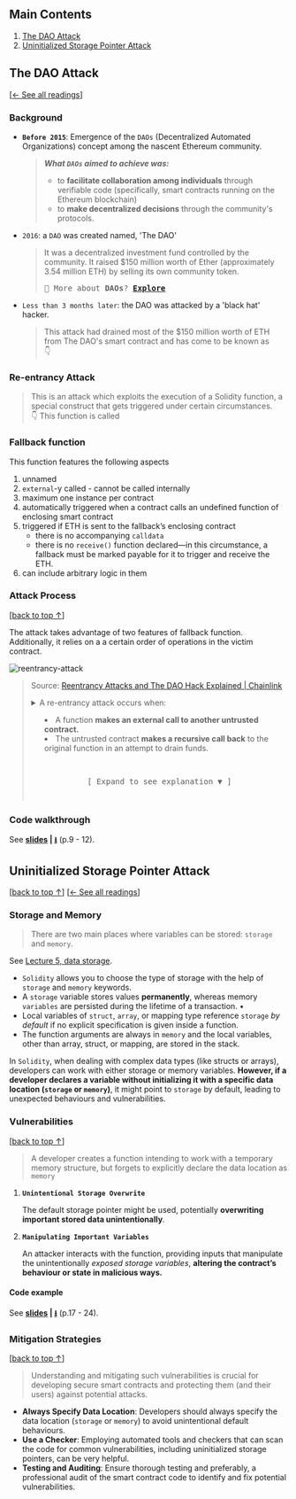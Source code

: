 ## Main Contents
1. [The DAO Attack](#the-dao-attack)
2. [Uninitialized Storage Pointer Attack](#uninitialized-storage-pointer-attack)

## The DAO Attack

\[[← See all readings](../README.md)\]

### Background

- **`Before 2015`**: Emergence of the `DAOs` (Decentralized Automated Organizations) concept  among the nascent Ethereum community.
   >***What `DAOs` aimed to achieve was:***
   >- to **facilitate collaboration among individuals** through verifiable code (specifically, smart contracts running on the Ethereum blockchain)
   >- to **make decentralized decisions** through the community's protocols.
- `2016`: a `DAO` was created named, 'The DAO'
   >It was a decentralized investment fund controlled by the community. It raised $150 million worth of Ether (approximately 3.54 million ETH) by selling its own community token.
   >
   ><pre>🔎 More about <b>DAOs</b>? <a href="https://ethereum.org/en/dao/"><b>Explore</b></a></pre>
- `Less than 3 months later`: the DAO was attacked by a 'black hat' hacker.
  >This attack had drained most of the $150 million worth of ETH from The DAO's smart contract and has come to be known as\
  >👇
### Re-entrancy Attack

>This is an attack which exploits the execution of a Solidity function, a special construct that gets triggered under certain circumstances.\
>👇 This function is called
### Fallback function

This function features the following aspects
1. unnamed
2. `external`-y called - cannot be called internally
3. maximum one instance per contract
4. automatically triggered when a contract calls an undefined function of enclosing smart contract
5. triggered if ETH is sent to the fallback’s enclosing contract
	-   there is no accompanying `calldata`
	- there is no `receive()` function declared—in this circumstance, a fallback must be marked payable for it to trigger and receive the ETH.
6. can include arbitrary logic in them

### Attack Process

\[[back to top ↑](#main-contents)\]

The attack takes advantage of two features of fallback function. Additionally, it relies on a a certain order of operations in the victim contract.

![reentrancy-attack](https://github.com/COS30049/cos30049_backend/assets/139601671/47d52d28-bc5b-4515-bd71-6d7a4627da6c)

<blockquote>
	<p>Source: <a href="https://blog.chain.link/reentrancy-attacks-and-the-dao-hack/">Reentrancy Attacks and The DAO Hack Explained | Chainlink</a>
	<details>
		<summary>A re-entrancy attack occurs when:
			<ul>
				<li>A function <b>makes an external call to another untrusted contract.</b></li>
				<li>The untrusted contract <b>makes a recursive call back</b> to the original function in an attempt to drain funds.</li>
			</ul>
			<pre><p align="center"><br>[ Expand to see explanation ▼ ]</p></pre>
		</summary>
		
<p align="justify">The hacker deploys a smart contract that acts as the “investor,” and this contract deposits some ETH into The DAO. This entitles the hacker to later call the <code>withdraw()</code> function in The DAO’s smart contract. When the <code>withdraw()</code> function is eventually called, The DAO’s contract sends ETH to the hacker. But the hacker’s smart contract intentionally does not have a <code>receive()</code> function, so when it receives ETH from the withdraw request, the hacker’s fallback function gets triggered. This fallback function could have been empty and still received the ETH, but instead it has some malicious code in it. </p>
		
<p align="justify">This code, immediately upon execution, calls The DAO’s smart contract’s <code>withdraw()</code> function again. This sets off a loop of calls because at this point the first call to <code>withdraw()</code> is still executing. It will only finish executing when the hacker contract’s fallback function finishes, but that instead has re-called <code>withdraw()</code>, which kicks off a nested cycle of calls between the hacker contract and The DAO’s smart contract.</p>
		
<p align="justify">Each time <code>withdraw()</code> is called, The DAO’s smart contract tries to send the hacker an amount of ETH equivalent to the hacker’s deposit. But, crucially, it does not update the hacker’s account balance until <em>after</em> the ETH-sending transaction finishes. But the ETH sending transaction cannot finish until the hacker’s fallback function finishes executing. So the DAO’s contract keeps sending more and more ETH to the hacker without decrementing the hacker’s balance—thus draining The DAO’s funds.</p>
</details>
</blockquote>

### Code walkthrough

See **[slides](https://swinburne.instructure.com/courses/52786/files/27387408) | [⭳](https://swinburne.instructure.com/courses/52786/files/27387408/download?download_frd=1)** (p.9 - 12).

## Uninitialized Storage Pointer Attack

\[[back to top ↑](#main-contents)\] \[[← See all readings](../README.md)\]

### Storage and Memory

>There are two main places where variables can be stored: `storage` and `memory`.

See [Lecture 5, data storage](%5BSOL%5D%20Fundamentals.md#data-storage).

- `Solidity` allows you to choose the type of storage with the help of `storage` and `memory` keywords. 
- A `storage` variable stores values **permanently**, whereas memory `variables` are persisted during the lifetime of a transaction. •
- Local variables of `struct`, `array`, or mapping type reference `storage` *by default* if no explicit specification is given inside a function. 
- The function arguments are always in `memory` and the local variables, other than array, struct, or mapping, are stored in the stack.

In `Solidity`, when dealing with complex data types (like structs or arrays), developers can work with either storage or memory variables. **However, if a developer declares a variable without initializing it with a specific data location (`storage` or `memory`)**, it might point to `storage` by default, leading to unexpected behaviours and vulnerabilities.

### Vulnerabilities

\[[back to top ↑](#main-contents)\]

>A developer creates a function intending to work with a temporary memory structure, but forgets to explicitly declare the data location as `memory`

1. **`Unintentional Storage Overwrite`**

	The default storage pointer might be used, potentially **overwriting important stored data unintentionally**.

2. **`Manipulating Important Variables`**

	An attacker interacts with the function, providing inputs that manipulate the unintentionally *exposed storage variables*, **altering the contract’s behaviour or state in malicious ways.**

#### Code example

See **[slides](https://swinburne.instructure.com/courses/52786/files/27387408) | [⭳](https://swinburne.instructure.com/courses/52786/files/27387408/download?download_frd=1)** (p.17 - 24).

### Mitigation Strategies

\[[back to top ↑](#main-contents)\]

>Understanding and mitigating such vulnerabilities is crucial for developing secure smart contracts and protecting them (and their users) against potential attacks.

- **Always Specify Data Location**: Developers should always specify the data location (`storage` or `memory`) to avoid unintentional default behaviours. 
- **Use a Checker**: Employing automated tools and checkers that can scan the code for common vulnerabilities, including uninitialized storage pointers, can be very helpful. 
- **Testing and Auditing**: Ensure thorough testing and preferably, a professional audit of the smart contract code to identify and fix potential vulnerabilities.
